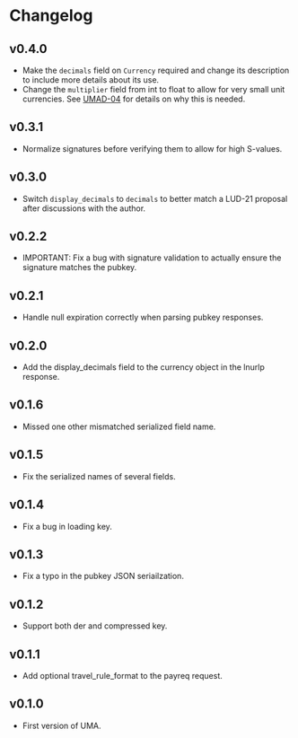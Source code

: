 # Changelog

## v0.4.0

- Make the `decimals` field on `Currency` required and change its description to include more details about its use.
- Change the `multiplier` field from int to float to allow for very small unit currencies. See [UMAD-04](https://github.com/uma-universal-money-address/protocol/blob/main/umad-04-lnurlp-response.md) for details on why this is needed.

## v0.3.1

- Normalize signatures before verifying them to allow for high S-values.

## v0.3.0

- Switch `display_decimals` to `decimals` to better match a LUD-21 proposal after discussions with the author.

## v0.2.2

- IMPORTANT: Fix a bug with signature validation to actually ensure the signature matches the pubkey.

## v0.2.1

- Handle null expiration correctly when parsing pubkey responses.

## v0.2.0

- Add the display_decimals field to the currency object in the lnurlp response.

## v0.1.6

- Missed one other mismatched serialized field name.

## v0.1.5

- Fix the serialized names of several fields.

## v0.1.4

- Fix a bug in loading key.

## v0.1.3

- Fix a typo in the pubkey JSON seriailzation.

## v0.1.2

- Support both der and compressed key.

## v0.1.1

- Add optional travel_rule_format to the payreq request.

## v0.1.0

- First version of UMA.
